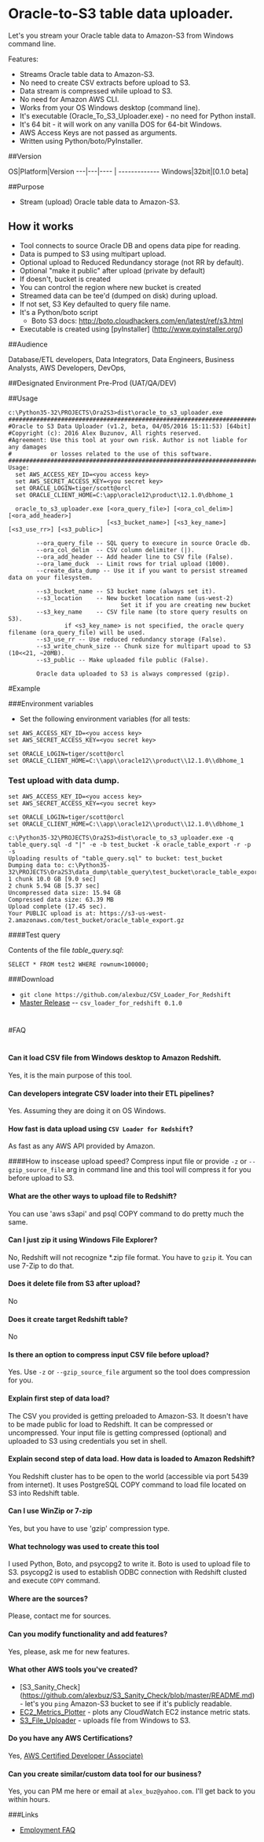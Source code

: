 # Oracle-to-S3 table data uploader.
Let's you stream your Oracle table data to Amazon-S3 from Windows command line.


Features:
 - Streams Oracle table data to Amazon-S3.
 - No need to create CSV extracts before upload to S3.
 - Data stream is compressed while upload to S3.
 - No need for Amazon AWS CLI.
 - Works from your OS Windows desktop (command line).
 - It's executable (Oracle_To_S3_Uploader.exe)  - no need for Python install.
 - It's 64 bit - it will work on any vanilla DOS for 64-bit Windows.
 - AWS Access Keys are not passed as arguments. 
 - Written using Python/boto/PyInstaller.


##Version

OS|Platform|Version 
---|---|---- | -------------
Windows|32bit|[0.1.0 beta]

##Purpose

- Stream (upload) Oracle table data to Amazon-S3.

## How it works
- Tool connects to source Oracle DB and opens data pipe for reading.
- Data is pumped to S3 using multipart upload.
- Optional upload to Reduced Redundancy storage (not RR by default).
- Optional "make it public" after upload (private by default)
- If doesn't, bucket is created
- You can control the region where new bucket is created
- Streamed data can be tee'd (dumped on disk) during upload.
- If not set, S3 Key defaulted to query file name.
- It's a Python/boto script
	* Boto S3 docs: http://boto.cloudhackers.com/en/latest/ref/s3.html
- Executable is created using [pyInstaller] (http://www.pyinstaller.org/)

##Audience

Database/ETL developers, Data Integrators, Data Engineers, Business Analysts, AWS Developers, DevOps, 

##Designated Environment
Pre-Prod (UAT/QA/DEV)

##Usage

```
c:\Python35-32\PROJECTS\Ora2S3>dist\oracle_to_s3_uploader.exe
#############################################################################
#Oracle to S3 Data Uploader (v1.2, beta, 04/05/2016 15:11:53) [64bit]
#Copyright (c): 2016 Alex Buzunov, All rights reserved.
#Agreement: Use this tool at your own risk. Author is not liable for any damages
#           or losses related to the use of this software.
################################################################################
Usage:
  set AWS_ACCESS_KEY_ID=<you access key>
  set AWS_SECRET_ACCESS_KEY=<you secret key>
  set ORACLE_LOGIN=tiger/scott@orcl
  set ORACLE_CLIENT_HOME=C:\app\oracle12\product\12.1.0\dbhome_1

  oracle_to_s3_uploader.exe [<ora_query_file>] [<ora_col_delim>] [<ora_add_header>]
                            [<s3_bucket_name>] [<s3_key_name>] [<s3_use_rr>] [<s3_public>]

        --ora_query_file -- SQL query to execure in source Oracle db.
        --ora_col_delim  -- CSV column delimiter (|).
        --ora_add_header -- Add header line to CSV file (False).
        --ora_lame_duck  -- Limit rows for trial upload (1000).
        --create_data_dump -- Use it if you want to persist streamed data on your filesystem.

        --s3_bucket_name -- S3 bucket name (always set it).
        --s3_location    -- New bucket location name (us-west-2)
                                Set it if you are creating new bucket
        --s3_key_name    -- CSV file name (to store query results on S3).
                if <s3_key_name> is not specified, the oracle query filename (ora_query_file) will be used.
        --s3_use_rr -- Use reduced redundancy storage (False).
        --s3_write_chunk_size -- Chunk size for multipart upoad to S3 (10<<21, ~20MB).
        --s3_public -- Make uploaded file public (False).

        Oracle data uploaded to S3 is always compressed (gzip).

```
#Example


###Environment variables

* Set the following environment variables (for all tests:

```
set AWS_ACCESS_KEY_ID=<you access key>
set AWS_SECRET_ACCESS_KEY=<you secret key>

set ORACLE_LOGIN=tiger/scott@orcl
set ORACLE_CLIENT_HOME=C:\\app\\oracle12\\product\\12.1.0\\dbhome_1
```

### Test upload with data dump.



```
set AWS_ACCESS_KEY_ID=<you access key>
set AWS_SECRET_ACCESS_KEY=<you secret key>

set ORACLE_LOGIN=tiger/scott@orcl
set ORACLE_CLIENT_HOME=C:\\app\\oracle12\\product\\12.1.0\\dbhome_1

c:\Python35-32\PROJECTS\Ora2S3>dist\oracle_to_s3_uploader.exe -q table_query.sql -d "|" -e -b test_bucket -k oracle_table_export -r -p  -s
Uploading results of "table_query.sql" to bucket: test_bucket
Dumping data to: c:\Python35-32\PROJECTS\Ora2S3\data_dump\table_query\test_bucket\oracle_table_export.20160405_233607.gz
1 chunk 10.0 GB [9.0 sec]
2 chunk 5.94 GB [5.37 sec]
Uncompressed data size: 15.94 GB
Compressed data size: 63.39 MB
Upload complete (17.45 sec).
Your PUBLIC upload is at: https://s3-us-west-2.amazonaws.com/test_bucket/oracle_table_export.gz
```

####Test query

Contents of the file *table_query.sql*:

```
SELECT * FROM test2 WHERE rownum<100000;

```

###Download
* `git clone https://github.com/alexbuz/CSV_Loader_For_Redshift`
* [Master Release](https://github.com/alexbuz/Oracle_To_S3_Data_Uploader/archive/master.zip) -- `csv_loader_for_redshift 0.1.0`




#
#
#
#
#   
#FAQ
#  
#### Can it load CSV file from Windows desktop to Amazon Redshift.
Yes, it is the main purpose of this tool.

#### Can developers integrate CSV loader into their ETL pipelines?
Yes. Assuming they are doing it on OS Windows.

#### How fast is data upload using `CSV Loader for Redshift`?
As fast as any AWS API provided by Amazon.

####How to inscease upload speed?
Compress input file or provide `-z` or `--gzip_source_file` arg in command line and this tool will compress it for you before upload to S3.

#### What are the other ways to upload file to Redshift?
You can use 'aws s3api' and psql COPY command to do pretty much the same.

#### Can I just zip it using Windows File Explorer?
No, Redshift will not recognize *.zip file format.
You have to `gzip` it. You can use 7-Zip to do that.


#### Does it delete file from S3 after upload?
No

#### Does it create target Redshift table?
No

#### Is there an option to compress input CSV file before upload?
Yes. Use `-z` or `--gzip_source_file` argument so the tool does compression for you.


#### Explain first step of data load?
The CSV you provided is getting preloaded to Amazon-S3.
It doesn't have to be made public for load to Redshift. 
It can be compressed or uncompressed.
Your input file is getting compressed (optional) and uploaded to S3 using credentials you set in shell.


#### Explain second step of data load. How data is loaded to Amazon Redshift?
You Redshift cluster has to be open to the world (accessible via port 5439 from internet).
It uses PostgreSQL COPY command to load file located on S3 into Redshift table.


#### Can I use WinZip or 7-zip
Yes, but you have to use 'gzip' compression type.

#### What technology was used to create this tool
I used Python, Boto, and psycopg2 to write it.
Boto is used to upload file to S3. 
psycopg2 is used to establish ODBC connection with Redshift clusted and execute `COPY` command.

#### Where are the sources?
Please, contact me for sources.

#### Can you modify functionality and add features?
Yes, please, ask me for new features.

#### What other AWS tools you've created?
- [S3_Sanity_Check] (https://github.com/alexbuz/S3_Sanity_Check/blob/master/README.md) - let's you `ping` Amazon-S3 bucket to see if it's publicly readable.
- [EC2_Metrics_Plotter](https://github.com/alexbuz/EC2_Metrics_Plotter/blob/master/README.md) - plots any CloudWatch EC2 instance  metric stats.
- [S3_File_Uploader](https://github.com/alexbuz/S3_File_Uploader/blob/master/README.md) - uploads file from Windows to S3.

#### Do you have any AWS Certifications?
Yes, [AWS Certified Developer (Associate)](https://raw.githubusercontent.com/alexbuz/FAQs/master/images/AWS_Ceritied_Developer_Associate.png)

#### Can you create similar/custom data tool for our business?
Yes, you can PM me here or email at `alex_buz@yahoo.com`.
I'll get back to you within hours.

###Links
 - [Employment FAQ](https://github.com/alexbuz/FAQs/blob/master/README.md)

















